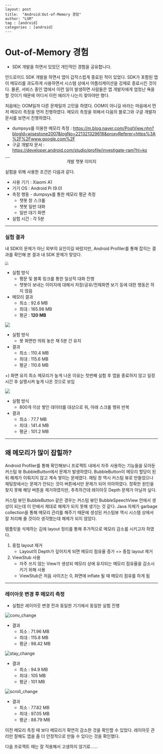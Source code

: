 ```
---
layout: post
title:  "Android:Out-of-Memory 경험"
author: "LSM"
tag : [android]
categories : [android]
---
```



# Out-of-Memory 경험

- SDK 개발을 하면서 있었던 개인적인 경험을 공유합니다.



안드로이드 SDK 개발을 하면서 앱이 갑작스럽게 종료된 적이 있었다. SDK가 포함된 앱이 메모리를 과도하게 사용하면서 시스템 상에서 어플리케이션을 강제로 종료시킨 것이다. 물론, 서비스 중인 앱에서 이런 일이 발생하면 사람들은 앱 개발자에게 엄청난 욕을 할 것이기 때문에 어디서 이런 에러가 나는지 찾아야만 했다. 



처음에는 OOM일까 다른 문제일까 고민을 하였다.  OOM이 아니길 바라는 마음에서 먼저 메모리 측정을 먼저 진행하였다. 메모리 측정을 위해서 다음의 블로그와 구글 개발자 문서를 보면서 진행하였다.

- dumpsys를 이용한 메모리 측정 : https://m.blog.naver.com/PostView.nhn?blogId=wisestone2007&logNo=221321329618&proxyReferer=https%3A%2F%2Fwww.google.com%2F
- 구글 개발자 문서 : https://developer.android.com/studio/profile/investigate-ram?hl=ko



<img src="./img/2020_03_20_chatbot_app.png" alt="chatbot" style="zoom:25%;" />

<center>개발 챗봇 이미지</center>



실험을 위해 사용한 조건은 다음과 같다.

- 사용 기기 : Xiaomi A1
- 기기 OS : Android Pi (9.0)
- 측정 행동 - dumpsys를 통한 메모리 평균 측정
  - 챗봇 창 스크롤
  - 챗봇 일반 대화
  - 일반 대기 화면
- 실험 시간 : 각 5분



---

### 실험 결과

내 SDK의 문제가 아닌 외부의 요인이길 바랐지만, Android Profiler를 통해 잡히는 결과를 확인해 본 결과 내 SDK 문제가 맞았다.

<img src="./img/2020_03_20_conv_mem.PNG" style="zoom: 67%;" />

- 실험 방식
  - 평문 및 블록 링크를 통한 일상적 대화 진행
  - 챗봇이 보내는 이미지에 대해서 저장/공유/전체화면 보기 등에 대한 행동은 하지 않음
- 메모리 결과
  - 최소 : 92.6 MB
  - 최대 : 165.98 MB
  - 평균 : **120 MB**



<img src="./img/2020_03_20_stay_mem.PNG"  />

- 실험 방식
  - 봇 화면만 띄워 놓은 채 5분 간 유지
- 결과
  - 최소 : 110.4 MB
  - 최대 : 115.6 MB
  - 평균 : 110.6 MB



+) 화면 유지 최소 메모리가 높게 나온 이유는 첫번째 실험 후 앱을 종료하지 않고 일정 시간 후 실행시켜 높게 나온 것으로 보임



<img src="./img/2020_03_20_scroll_mem.PNG"  />

- 실험 방식
  - 800개 이상 쌓인 데이터를 대상으로 위, 아래 스크롤 행위 반복
- 결과
  - 최소 : 77.7 MB
  - 최대 : 141.4 MB
  - 평균 : 101.2 MB



---

## 왜 메모리가 많이 잡힐까?

Android Profiler를 통해 확인해보니 프로젝트 내에서 자주 사용하는 기능들을 모아둔 커스텀 뷰 BubbleButton에서 문제가 발생하였다. BubbleButton이 메모리 할당이 된 뒤 해제가 이뤄지지 않고 계속 쌓이는 문제였다. 채팅 창 역시 커스텀 뷰로 만들었으나 채팅창에서는 문제가 안되는 것이 버튼에서만 문제가 되어 의아하였다. 정확한 원인을 찾지 못해 해당 버튼을 제거하였지만, 추측하건데 레이아웃 Depth 문제가 아닐까 싶다. 

커스텀 뷰인 BubbleButton 같은 경우는 커스텀 뷰인 BubbleSpeechView 안에서 생성이 되는데 이 안에서 제대로 해제가 되지 못해 생기는 것 같다. Java 자체가 garbage collection을 통해 메모리 관리를 해주기 때문에 생성된 커스텀뷰 역시 시스템 상에서 잘 처리해 줄 것이라 생각했는데 해제가 되지 않았다.



템플릿을 삭제하는 김에 layout 정리를 통해 추가적으로 메모리 감소를 시키고자 하였다.

1. 중첩 layout 제거
   - Layout의 Depth가 깊어지게 되면 메모리 점유율 증가 => 중첩 layout 제거
2. ViewStub 사용
   - 자주 쓰지 않는 View가 생성되 메모리 상에 유지되는 메모리 점유율을 감소시키기 위해 사용
   - ViewStub은 처음 사이즈는 0, 화면에 inflate 될 때 메모리 점유를 하게 됨

---

### 레이아웃 변경 후 메모리 측정

- 실험은 레이아웃 변경 전과 동일한 기기에서 동일한 실험 진행



![conv_change](./img/2020_03_20_conv_mem_change.PNG)

- 결과
  - 최소 : 71.96 MB
  - 최대 : 115.8 MB
  - 평균 : 98.42 MB



![stay_change](./img/2020_03_20_stay_mem_change.PNG)

- 결과
  - 최소 : 94.9 MB
  - 최대 : 105 MB
  - 평균 : 101 MB



![scroll_change](./img/2020_03_20_scroll_mem_change.PNG)

- 결과
  - 최소 : 77.82 MB
  - 최대 : 97.05 MB
  - 평균 : 88.79 MB



이전 메모리 측정 때 보다 메모리가 확연히 감소한 것을 확인할 수 있었다. 레이아웃 관리만 잘해도 앱을 좀 더 안정적으로 만들 수 있다는 것을 확인했다. 



다음 프로젝트 때는 잘 적용해서 고생하지 않기로......

